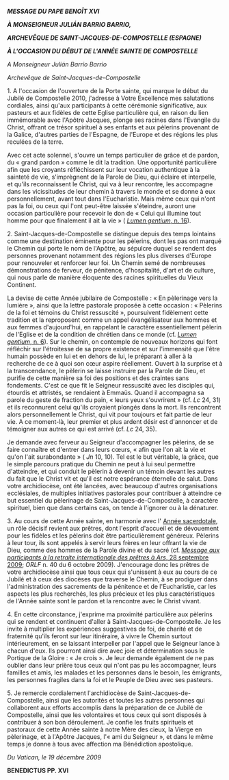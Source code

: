 ***MESSAGE DU PAPE BENOÎT XVI***

***À MONSEIGNEUR JULIÁN BARRIO BARRIO,***

***ARCHEVÊQUE DE SAINT-JACQUES-DE-COMPOSTELLE (ESPAGNE)***

***À L'OCCASION DU DÉBUT DE L'ANNÉE SAINTE DE COMPOSTELLE***

*A Monseigneur Julián Barrio Barrio*

*Archevêque de Saint-Jacques-de-Compostelle*

1. A l'occasion de l'ouverture de la Porte sainte, qui marque le début du Jubilé de Compostelle 2010, j'adresse à Votre Excellence mes salutations cordiales, ainsi qu'aux participants à cette cérémonie significative, aux pasteurs et aux fidèles de cette Eglise particulière qui, en raison du lien immémorable avec l'Apôtre Jacques, plonge ses racines dans l'Evangile du Christ, offrant ce trésor spirituel à ses enfants et aux pèlerins provenant de la Galice, d'autres parties de l'Espagne, de l'Europe et des régions les plus reculées de la terre.

Avec cet acte solennel, s'ouvre un temps particulier de grâce et de pardon, du « grand pardon » comme le dit la tradition. Une opportunité particulière afin que les croyants réfléchissent sur leur vocation authentique à la sainteté de vie, s'imprègnent de la Parole de Dieu, qui éclaire et interpelle, et qu'ils reconnaissent le Christ, qui va à leur rencontre, les accompagne dans les vicissitudes de leur chemin à travers le monde et se donne à eux personnellement, avant tout dans l'Eucharistie. Mais même ceux qui n'ont pas la foi, ou ceux qui l'ont peut-être laissée s'éteindre, auront une occasion particulière pour recevoir le don de « Celui qui illumine tout homme pour que finalement il ait la vie » ( [*Lumen gentium*, n. 16](http://www.vatican.va/archive/hist_councils/ii_vatican_council/documents/vat-ii_const_19641121_lumen-gentium_fr.html#16.)).

2. Saint-Jacques-de-Compostelle se distingue depuis des temps lointains comme une destination éminente pour les pèlerins, dont les pas ont marqué le Chemin qui porte le nom de l'Apôtre, au sépulcre duquel se rendent des personnes provenant notamment des régions les plus diverses d'Europe pour renouveler et renforcer leur foi. Un Chemin semé de nombreuses démonstrations de ferveur, de pénitence, d'hospitalité, d'art et de culture, qui nous parle de manière éloquente des racines spirituelles du Vieux Continent.

La devise de cette Année jubilaire de Compostelle : « En pèlerinage vers la lumière », ainsi que la lettre pastorale proposée à cette occasion : « Pèlerins de la foi et témoins du Christ ressuscité », poursuivent fidèlement cette tradition et la reproposent comme un appel évangélisateur aux hommes et aux femmes d'aujourd'hui, en rappelant le caractère essentiellement pèlerin de l'Eglise et de la condition de chrétien dans ce monde (cf. [*Lumen gentium*, n. 6](http://www.vatican.va/archive/hist_councils/ii_vatican_council/documents/vat-ii_const_19641121_lumen-gentium_fr.html#6.)). Sur le chemin, on contemple de nouveaux horizons qui font réfléchir sur l'étroitesse de sa propre existence et sur l'immensité que l'être humain possède en lui et en dehors de lui, le préparant à aller à la recherche de ce à quoi son cœur aspire réellement. Ouvert à la surprise et à la transcendance, le pèlerin se laisse instruire par la Parole de Dieu, et purifie de cette manière sa foi des positions et des craintes sans fondements. C'est ce que fit le Seigneur ressuscité avec les disciples qui, étourdis et attristés, se rendaient à Emmaüs. Quand il accompagna sa parole du geste de fraction du pain, « leurs yeux s'ouvrirent » (cf. *Lc* 24, 31) et ils reconnurent celui qu'ils croyaient plongés dans la mort. Ils rencontrent alors personnellement le Christ, qui vit pour toujours et fait partie de leur vie. A ce moment-là, leur premier et plus ardent désir est d'annoncer et de témoigner aux autres ce qui est arrivé (cf. *Lc* 24, 35).

Je demande avec ferveur au Seigneur d'accompagner les pèlerins, de se faire connaître et d'entrer dans leurs cœurs, « afin que l'on ait la vie et qu'on l'ait surabondante » ( *Jn* 10, 10). Tel est le but véritable, la grâce, que le simple parcours pratique du Chemin ne peut à lui seul permettre d'atteindre, et qui conduit le pèlerin à devenir un témoin devant les autres du fait que le Christ vit et qu'il est notre espérance éternelle de salut. Dans votre archidiocèse, ont été lancées, avec beaucoup d'autres organisations ecclésiales, de multiples initiatives pastorales pour contribuer à atteindre ce but essentiel du pèlerinage de Saint-Jacques-de-Compostelle, à caractère spirituel, bien que dans certains cas, on tende à l'ignorer ou à la dénaturer.

3. Au cours de cette Année sainte, en harmonie avec l' [Année sacerdotale](http://www.vatican.va/special/anno_sac/index_fr.html), un rôle décisif revient aux prêtres, dont l'esprit d'accueil et de dévouement pour les fidèles et les pèlerins doit être particulièrement généreux. Pèlerins à leur tour, ils sont appelés à servir leurs frères en leur offrant la vie de Dieu, comme des hommes de la Parole divine et du sacré (cf. [*Message aux participants à la retraite internationale des prêtres à Ars*, 28 septembre 2009](/content/benedict-xvi/fr/messages/pont-messages/2009/documents/hf_ben-xvi_mes_20090928_ritiro-sacerdotale.html); *ORLF* n. 40 du 6 octobre 2009). J'encourage donc les prêtres de votre archidiocèse ainsi que tous ceux qui s'unissent à eux au cours de ce Jubilé et à ceux des diocèses que traverse le Chemin, à se prodiguer dans l'administration des sacrements de la pénitence et de l'Eucharistie, car les aspects les plus recherchés, les plus précieux et les plus caractéristiques de l'Année sainte sont le pardon et la rencontre avec le Christ vivant.

4. En cette circonstance, j'exprime ma proximité particulière aux pèlerins qui se rendent et continuent d'aller à Saint-Jacques-de-Compostelle. Je les invite à multiplier les expériences suggestives de foi, de charité et de fraternité qu'ils feront sur leur itinéraire, à vivre le Chemin surtout intérieurement, en se laissant interpeller par l'appel que le Seigneur lance à chacun d'eux. Ils pourront ainsi dire avec joie et détermination sous le Portique de la Gloire : « Je crois ». Je leur demande également de ne pas oublier dans leur prière tous ceux qui n'ont pas pu les accompagner, leurs familles et amis, les malades et les personnes dans le besoin, les émigrants, les personnes fragiles dans la foi et le Peuple de Dieu avec ses pasteurs.

5. Je remercie cordialement l'archidiocèse de Saint-Jacques-de-Compostelle, ainsi que les autorités et toutes les autres personnes qui collaborent aux efforts accomplis dans la préparation de ce Jubilé de Compostelle, ainsi que les volontaires et tous ceux qui sont disposés à contribuer à son bon déroulement. Je confie les fruits spirituels et pastoraux de cette Année sainte à notre Mère des cieux, la Vierge en pèlerinage, et à l'Apôtre Jacques, l'« ami du Seigneur », et dans le même temps je donne à tous avec affection ma Bénédiction apostolique.

*Du Vatican, le 19 décembre 2009*

**BENEDICTUS PP. XVI**